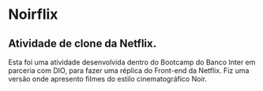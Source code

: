 # Noirflix

## Atividade de clone da Netflix.

Esta foi uma atividade desenvolvida dentro do Bootcamp do Banco Inter em parceria com DIO, para fazer uma réplica do Front-end da Netflix. 
Fiz uma versão onde apresento filmes do estilo cinematográfico Noir.
